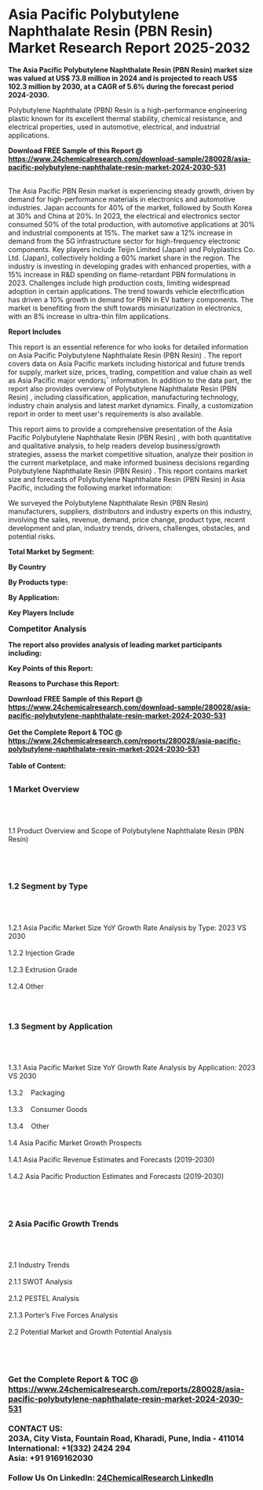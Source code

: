 <h1>Asia Pacific Polybutylene Naphthalate Resin (PBN Resin)  Market Research Report 2025-2032</h1><p><strong>The Asia Pacific Polybutylene Naphthalate Resin (PBN Resin) market size was valued at US$ 73.8 million in 2024 and is projected to reach US$ 102.3 million by 2030, at a CAGR of 5.6% during the forecast period 2024-2030.</strong></p><p>
</p><p>Polybutylene Naphthalate (PBN) Resin is a high-performance engineering plastic known for its excellent thermal stability, chemical resistance, and electrical properties, used in automotive, electrical, and industrial applications.</p><div><b>Download FREE Sample of this Report @ 
            <a href="https://www.24chemicalresearch.com/download-sample/280028/asia-pacific-polybutylene-naphthalate-resin-market-2024-2030-531">
            https://www.24chemicalresearch.com/download-sample/280028/asia-pacific-polybutylene-naphthalate-resin-market-2024-2030-531</a></b></div><br><p>
</p><p>The Asia Pacific PBN Resin market is experiencing steady growth, driven by demand for high-performance materials in electronics and automotive industries. Japan accounts for 40% of the market, followed by South Korea at 30% and China at 20%. In 2023, the electrical and electronics sector consumed 50% of the total production, with automotive applications at 30% and industrial components at 15%. The market saw a 12% increase in demand from the 5G infrastructure sector for high-frequency electronic components. Key players include Teijin Limited (Japan) and Polyplastics Co. Ltd. (Japan), collectively holding a 60% market share in the region. The industry is investing in developing grades with enhanced properties, with a 15% increase in R&amp;D spending on flame-retardant PBN formulations in 2023. Challenges include high production costs, limiting widespread adoption in certain applications. The trend towards vehicle electrification has driven a 10% growth in demand for PBN in EV battery components. The market is benefiting from the shift towards miniaturization in electronics, with an 8% increase in ultra-thin film applications.</p><p>
</p><p><strong>Report Includes</strong></p><p>
</p><p>This report is an essential reference for who looks for detailed information on Asia Pacific Polybutylene Naphthalate Resin (PBN Resin) . The report covers data on Asia Pacific markets including historical and future trends for supply, market size, prices, trading, competition and value chain as well as Asia Pacific major vendors¡¯ information. In addition to the data part, the report also provides overview of Polybutylene Naphthalate Resin (PBN Resin) , including classification, application, manufacturing technology, industry chain analysis and latest market dynamics. Finally, a customization report in order to meet user's requirements is also available.</p><p>
</p><p>This report aims to provide a comprehensive presentation of the Asia Pacific Polybutylene Naphthalate Resin (PBN Resin) , with both quantitative and qualitative analysis, to help readers develop business/growth strategies, assess the market competitive situation, analyze their position in the current marketplace, and make informed business decisions regarding Polybutylene Naphthalate Resin (PBN Resin) . This report contains market size and forecasts of Polybutylene Naphthalate Resin (PBN Resin) in Asia Pacific, including the following market information:</p><p>
We surveyed the Polybutylene Naphthalate Resin (PBN Resin) manufacturers, suppliers, distributors and industry experts on this industry, involving the sales, revenue, demand, price change, product type, recent development and plan, industry trends, drivers, challenges, obstacles, and potential risks.</p><p>
</p><p><strong>Total Market by Segment:</strong></p><p>
<strong>By Country</strong></p><p>
</p><p>
<strong>By Products type:</strong></p><p>
</p><p>
<strong>By Application:</strong></p><p>
</p><p>
<strong>Key Players Include</strong></p><p>
</p><p>
</p><p><strong style="font-size:16px">Competitor Analysis</strong></p><p>
</p><p><strong>The report also provides analysis of leading market participants including:</strong></p><p>
</p><p>
</p><p><strong>Key Points of this Report:</strong></p><p>
</p><p>
</p><p><strong>Reasons to Purchase this Report:</strong></p><p>
</p><div><b>Download FREE Sample of this Report @ 
            <a href="https://www.24chemicalresearch.com/download-sample/280028/asia-pacific-polybutylene-naphthalate-resin-market-2024-2030-531">
            https://www.24chemicalresearch.com/download-sample/280028/asia-pacific-polybutylene-naphthalate-resin-market-2024-2030-531</a></b></div><br><div><b>Get the Complete Report & TOC @ 
            <a href="https://www.24chemicalresearch.com/reports/280028/asia-pacific-polybutylene-naphthalate-resin-market-2024-2030-531">
            https://www.24chemicalresearch.com/reports/280028/asia-pacific-polybutylene-naphthalate-resin-market-2024-2030-531</a></b></div><br>
            <b>Table of Content:</b><p><h2><span style="font-size:16px"><strong>1 Market Overview&nbsp;&nbsp; &nbsp;</strong></span></h2><br />
<br />
<p>1.1 Product Overview and Scope of Polybutylene Naphthalate Resin (PBN Resin) &nbsp;</p><br />
<br />
<h2><strong><span style="font-size:16px">1.2 Segment by Type&nbsp;&nbsp; &nbsp;</span></strong></h2><br />
<br />
<p>1.2.1 Asia Pacific Market Size YoY Growth Rate Analysis by Type: 2023 VS 2030&nbsp;&nbsp; &nbsp;<br /><br />
1.2.2 Injection Grade&nbsp;&nbsp; &nbsp;<br /><br />
1.2.3 Extrusion Grade<br /><br />
1.2.4 Other<br /><br />
<br />
<h2><span style="font-size:16px"><strong>1.3 Segment by Application&nbsp;&nbsp;</strong></span></h2><br />
<br />
<p>1.3.1 Asia Pacific Market Size YoY Growth Rate Analysis by Application: 2023 VS 2030&nbsp;&nbsp; &nbsp;<br /><br />
1.3.2&nbsp;&nbsp; &nbsp;Packaging<br /><br />
1.3.3&nbsp;&nbsp; &nbsp;Consumer Goods<br /><br />
1.3.4&nbsp;&nbsp; &nbsp;Other<br /><br />
1.4 Asia Pacific Market Growth Prospects&nbsp;&nbsp; &nbsp;<br /><br />
1.4.1 Asia Pacific Revenue Estimates and Forecasts (2019-2030)&nbsp;&nbsp; &nbsp;<br /><br />
1.4.2 Asia Pacific Production Estimates and Forecasts (2019-2030)&nbsp;&nbsp;</p><br />
<br />
<h2><span style="font-size:16px"><strong>2 Asia Pacific Growth Trends&nbsp;&nbsp; &nbsp;</strong></span></h2><br />
<br />
<p>2.1 Industry Trends&nbsp;&nbsp; &nbsp;<br /><br />
2.1.1 SWOT Analysis&nbsp;&nbsp; &nbsp;<br /><br />
2.1.2 PESTEL Analysis&nbsp;&nbsp; &nbsp;<br /><br />
2.1.3 Porter&rsquo;s Five Forces Analysis&nbsp;&nbsp; &nbsp;<br /><br />
2.2 Potential Market and Growth Potential Analysis&nbsp;&nbsp; &nbsp;</p><br />
<br />
<h2><span style="font-size:16px"><strong</p><div><b>Get the Complete Report & TOC @ 
            <a href="https://www.24chemicalresearch.com/reports/280028/asia-pacific-polybutylene-naphthalate-resin-market-2024-2030-531">
            https://www.24chemicalresearch.com/reports/280028/asia-pacific-polybutylene-naphthalate-resin-market-2024-2030-531</a></b></div><br><b>CONTACT US:</b><br>
            203A, City Vista, Fountain Road, Kharadi, Pune, India - 411014<br>
            International: +1(332) 2424 294<br>
            Asia: +91 9169162030 <br><br>
            Follow Us On LinkedIn: <a href="https://www.linkedin.com/company/24chemicalresearch/">24ChemicalResearch LinkedIn</a>